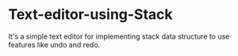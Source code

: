 # Text-editor-using-Stack
It's a simple text editor for implementing stack data structure to use features like undo and redo. 
